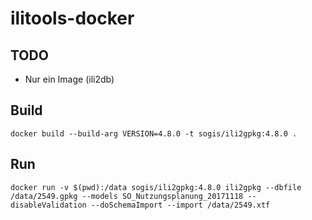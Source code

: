 # ilitools-docker

## TODO
- Nur ein Image (ili2db)

## Build
```
docker build --build-arg VERSION=4.8.0 -t sogis/ili2gpkg:4.8.0 .
```

## Run
```
docker run -v $(pwd):/data sogis/ili2gpkg:4.8.0 ili2gpkg --dbfile /data/2549.gpkg --models SO_Nutzungsplanung_20171118 --disableValidation --doSchemaImport --import /data/2549.xtf
```

